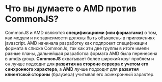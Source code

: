 Что вы думаете о AMD против CommonJS?
=====================

CommonJS и AMD являются **спецификациями (или форматами)** о том, как модули и их зависимости должны быть объявлены в приложениях javascript. AMD начинала разработку как подпроект спецификации формата в списке CommonJs, так как эти две группы в итоге имели разные планы, дальнейшая разработка формата AMD была перенесена в amdjs group. **CommonJS** охватывает более широкий круг проблем и он лучше подходит для **развития на стороне сервера с учетом его синхронного характера**, а **AMD** лучше подходит для **развития клиентской стороны** (браузера) учитывая его асинхронный характер.
